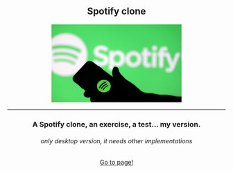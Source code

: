 <h2 align="center">Spotify clone</h2>

<p align="center">
  <img src="./spotify-img.jpg" alt="spotify-img" width=300>
</p>

<hr>

<h3 align="center">
  A Spotify clone, an exercise, a test... my version.
</h3>

<h6 align="center">only desktop version, it needs other implementations</h6>
<p align="center">
  <a href="https://casiimir.github.io/spotify-clone">Go to page!</a>
</p>

